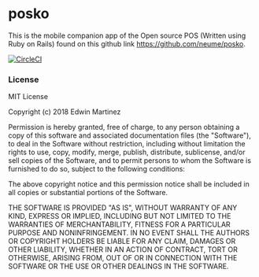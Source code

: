 
# posko

This is the mobile companion app of the Open source POS (Written using Ruby on Rails) found on this github link https://github.com/neume/posko.

[![CircleCI](https://circleci.com/gh/edwnmrtnz/posko-android.svg?style=shield)](https://circleci.com/gh/edwnmrtnz/posko-android)


### License


MIT License

Copyright (c) 2018 Edwin Martinez

Permission is hereby granted, free of charge, to any person obtaining a copy
of this software and associated documentation files (the "Software"), to deal
in the Software without restriction, including without limitation the rights
to use, copy, modify, merge, publish, distribute, sublicense, and/or sell
copies of the Software, and to permit persons to whom the Software is
furnished to do so, subject to the following conditions:

The above copyright notice and this permission notice shall be included in all
copies or substantial portions of the Software.

THE SOFTWARE IS PROVIDED "AS IS", WITHOUT WARRANTY OF ANY KIND, EXPRESS OR
IMPLIED, INCLUDING BUT NOT LIMITED TO THE WARRANTIES OF MERCHANTABILITY,
FITNESS FOR A PARTICULAR PURPOSE AND NONINFRINGEMENT. IN NO EVENT SHALL THE
AUTHORS OR COPYRIGHT HOLDERS BE LIABLE FOR ANY CLAIM, DAMAGES OR OTHER
LIABILITY, WHETHER IN AN ACTION OF CONTRACT, TORT OR OTHERWISE, ARISING FROM,
OUT OF OR IN CONNECTION WITH THE SOFTWARE OR THE USE OR OTHER DEALINGS IN THE
SOFTWARE.





### 

